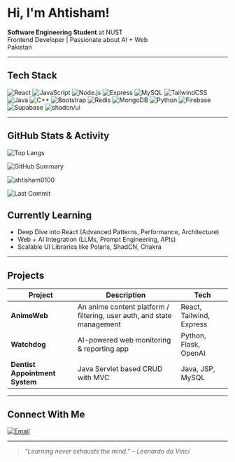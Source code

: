 # Hi, I'm Ahtisham! 

 **Software Engineering Student** at NUST  
 Frontend Developer | Passionate about AI + Web  
 Pakistan 

---

##  Tech Stack

![React](https://img.shields.io/badge/-React-61DAFB?style=flat&logo=react&logoColor=black)
![JavaScript](https://img.shields.io/badge/-JavaScript-F7DF1E?style=flat&logo=javascript&logoColor=black)
![Node.js](https://img.shields.io/badge/-Node.js-339933?style=flat&logo=node.js&logoColor=white)
![Express](https://img.shields.io/badge/-Express-000000?style=flat&logo=express&logoColor=white)
![MySQL](https://img.shields.io/badge/-MySQL-4479A1?style=flat&logo=mysql&logoColor=white)
![TailwindCSS](https://img.shields.io/badge/-TailwindCSS-38B2AC?style=flat&logo=tailwind-css&logoColor=white)
![Java](https://img.shields.io/badge/-Java-007396?style=flat&logo=java&logoColor=white)
![C++](https://img.shields.io/badge/-C++-00599C?style=flat&logo=c%2B%2B&logoColor=white)
![Bootstrap](https://img.shields.io/badge/-Bootstrap-7952B3?style=flat&logo=bootstrap&logoColor=white)
![Redis](https://img.shields.io/badge/-Redis-DC382D?style=flat&logo=redis&logoColor=white)
![MongoDB](https://img.shields.io/badge/-MongoDB-47A248?style=flat&logo=mongodb&logoColor=white)
![Python](https://img.shields.io/badge/-Python-3776AB?style=flat&logo=python&logoColor=white)
![Firebase](https://img.shields.io/badge/-Firebase-FFCA28?style=flat&logo=firebase&logoColor=black)
![Supabase](https://img.shields.io/badge/-Supabase-3ECF8E?style=flat&logo=supabase&logoColor=white)
![shadcn/ui](https://img.shields.io/badge/-shadcn_ui-000000?style=flat&logo=react&logoColor=white)


---

##  GitHub Stats & Activity

![Top Langs](https://github-readme-stats.vercel.app/api/top-langs/?username=ahtisham0100&layout=compact&theme=radical)


![GitHub Summary](https://github-profile-summary-cards.vercel.app/api/cards/profile-details?username=ahtisham0100&theme=github)


<!--
<div><img align="center" src="https://github-readme-stats.vercel.app/api/top-langs/?username=ahtisham0100&layout=compact&hide=html" alt="ahtisham0100"></div>
-->

<div><img align="center" src="https://github-readme-stats.vercel.app/api?username=ahtisham0100&show_icons=true" alt="ahtisham0100" /></div>

![Last Commit](https://img.shields.io/github/last-commit/ahtisham0100/your-repo-name?style=flat-square)

## Currently Learning

- Deep Dive into React (Advanced Patterns, Performance, Architecture)
- Web + AI Integration (LLMs, Prompt Engineering, APIs)
- Scalable UI Libraries like Polaris, ShadCN, Chakra

---

##  Projects

| Project | Description | Tech |
|--------|-------------|------|
| **AnimeWeb** | An anime content platform / filtering, user auth, and state management | React, Tailwind, Express |
| **Watchdog** | AI-powered web monitoring & reporting app | Python, Flask, OpenAI |
| **Dentist Appointment System** | Java Servlet based CRUD with MVC | Java, JSP, MySQL |

---

## Connect With Me

[![Email](https://img.shields.io/badge/-Email-D14836?style=flat&logo=gmail&logoColor=white)](mailto:ahtisham0100@gmail.com)

---

> _“Learning never exhausts the mind.” – Leonardo da Vinci_
